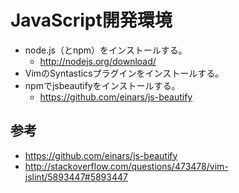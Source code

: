 ﻿# JavaScript開発環境

- node.js（とnpm）をインストールする。
  - http://nodejs.org/download/
- VimのSyntasticsプラグインをインストールする。
- npmでjsbeautifyをインストールする。
  - https://github.com/einars/js-beautify

## 参考

- https://github.com/einars/js-beautify
- http://stackoverflow.com/questions/473478/vim-jslint/5893447#5893447
